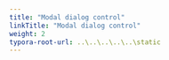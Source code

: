 ```yaml
---
title: "Modal dialog control"
linkTitle: "Modal dialog control"
weight: 2
typora-root-url: ..\..\..\..\..\static
---
```


